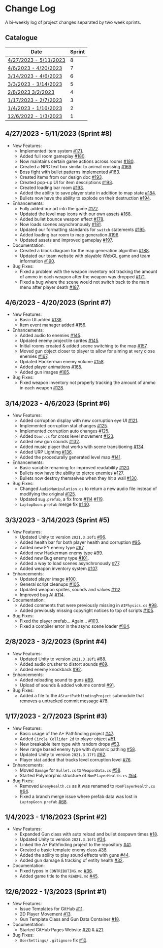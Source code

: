 # Change Log

A bi-weekly log of project changes separated by two week sprints.

## Catalogue

| Date | Sprint |
| - | - |
| [4/27/2023 - 5/11/2023](#4272023---5112023) | 8 |
| [4/6/2023 - 4/20/2023](#462023---4202023) | 7 |
| [3/14/2023 - 4/6/2023](#3142023---462023) | 6 |
| [3/3/2023 - 3/14/2023](#332023---3142023) | 5 |
| [2/8/2023 3/2/2023](#2082023---3022023) | 4 |
| [1/17/2023 - 2/7/2023](#1172023---2072023) | 3 |
| [1/4/2023 - 1/16/2023](#1042023---1162023) | 2 |
| [12/6/2022 - 1/3/2023](#12062022---1032023) | 1 |

## 4/27/2023 - 5/11/2023 (Sprint #8)

- New Features:
  - Implemented item system [#171](https://github.com/TigardHighGDC/Augmentation/pull/171).
  - Added full room gameplay [#180](https://github.com/TigardHighGDC/Augmentation/pull/180).
  - Now maintains certain game actions across rooms [#180](https://github.com/TigardHighGDC/Augmentation/pull/180).
  - Created a NPC text box similar to animal crossing [#169](https://github.com/TigardHighGDC/Augmentation/pull/169).
  - Boss fight with bullet patterns implemented [#183](https://github.com/TigardHighGDC/Augmentation/pull/183).
  - Created items from our design doc [#193](https://github.com/TigardHighGDC/Augmentation/pull/193).
  - Created pop-up UI for item descriptions [#193](https://github.com/TigardHighGDC/Augmentation/pull/193).
  - Created loading bar room [#193](https://github.com/TigardHighGDC/Augmentation/pull/193).
  - Added the ability to save player state in addition to map state [#184](https://github.com/TigardHighGDC/Augmentation/pull/184).
  - Bullets now have the ability to explode on their destruction [#194](https://github.com/TigardHighGDC/Augmentation/pull/194).
- Enhancements:
  - Fully added our art into the game [#172](https://github.com/TigardHighGDC/Augmentation/pull/172).
  - Updated the level map icons with our own assets [#168](https://github.com/TigardHighGDC/Augmentation/pull/168).
  - Added bullet bounce weapon effect [#178](https://github.com/TigardHighGDC/Augmentation/pull/178).
  - Now loads scenes asynchronously [#181](https://github.com/TigardHighGDC/Augmentation/pull/181).
  - Updated our formatting standards for `switch` statements [#195](https://github.com/TigardHighGDC/Augmentation/pull/195).
  - Added loading bar room to map generation [#196](https://github.com/TigardHighGDC/Augmentation/pull/196).
  - Updated assets and improved gameplay [#197](https://github.com/TigardHighGDC/Augmentation/pull/197).
- Documentation:
  - Created a block diagram for the map generation algorithm [#188](https://github.com/TigardHighGDC/Augmentation/pull/188).
  - Updated our team website with playable WebGL game and team information [#190](https://github.com/TigardHighGDC/Augmentation/pull/190).
- Bug Fixes:
  - Fixed a problem with the weapon inventory not tracking the amount of ammo in each weapon after the weapon was dropped [#171](https://github.com/TigardHighGDC/Augmentation/pull/171).
  - Fixed a bug where the scene would not switch back to the main menu after player death [#187](https://github.com/TigardHighGDC/Augmentation/pull/187).

## 4/6/2023 - 4/20/2023 (Sprint #7)

- New Features:
  - Basic UI added [#138](https://github.com/TigardHighGDC/Augmentation/pull/138).
  - Item event manager added [#156](https://github.com/TigardHighGDC/Augmentation/pull/156).
- Enhancements:
  - Added audio to enemies [#145](https://github.com/TigardHighGDC/Augmentation/pull/145).
  - Updated enemy projectile sprites [#145](https://github.com/TigardHighGDC/Augmentation/pull/145).
  - Initial rooms created & added scene switching to the map [#157](https://github.com/TigardHighGDC/Augmentation/pull/157).
  - Moved gun object closer to player to allow for aiming at very close enemies [#167](https://github.com/TigardHighGDC/Augmentation/pull/167).
  - Updated Hackerman enemy volume [#158](https://github.com/TigardHighGDC/Augmentation/pull/158).
  - Added player animations [#165](https://github.com/TigardHighGDC/Augmentation/pull/165).
  - Added gun images [#165](https://github.com/TigardHighGDC/Augmentation/pull/165).
- Bug Fixes:
  - Fixed weapon inventory not properly tracking the amount of ammo in each weapon [#128](https://github.com/TigardHighGDC/Augmentation/pull/128).

## 3/14/2023 - 4/6/2023 (Sprint #6)

- New Features:
  - Added corruption display with new corruption eye UI [#121](https://github.com/TigardHighGDC/Augmentation/pull/121).
  - Implemented corruption stat changes [#125](https://github.com/TigardHighGDC/Augmentation/pull/125).
  - Implemented corruption auto changes [#125](https://github.com/TigardHighGDC/Augmentation/pull/125).
  - Added `Door.cs` for cross level movement [#123](https://github.com/TigardHighGDC/Augmentation/pull/123).
  - Added new gun sounds [#132](https://github.com/TigardHighGDC/Augmentation/pull/132).
  - Added music player that works with scene transitioning [#134](https://github.com/TigardHighGDC/Augmentation/pull/134).
  - Added URP Lighting [#136](https://github.com/TigardHighGDC/Augmentation/pull/136).
  - Added the procedurally generated level map [#141](https://github.com/TigardHighGDC/Augmentation/pull/141).
- Enhancements:
  - Basic variable renaming for improved readability [#120](https://github.com/TigardHighGDC/Augmentation/pull/120).
  - Bullets now have the ability to pierce enemies [#127](https://github.com/TigardHighGDC/Augmentation/pull/127).
  - Bullets now destroy themselves when they hit a wall [#130](https://github.com/TigardHighGDC/Augmentation/pull/130).
- Bug Fixes:
  - Changed `AudioManipulation.cs` to return a new audio file instead of modifying the original [#125](https://github.com/TigardHighGDC/Augmentation/pull/125).
  - Updated `Bug.prefab`, a fix from [#114](https://github.com/TigardHighGDC/Augmentation/pull/114) [#119](https://github.com/TigardHighGDC/Augmentation/pull/119).
  - `LaptopGoon.prefab` merge fix [#140](https://github.com/TigardHighGDC/Augmentation/pull/140).

## 3/3/2023 - 3/14/2023 (Sprint #5)

- New Features:
  - Updated Unity to version `2021.3.20f1` [#96](https://github.com/TigardHighGDC/Augmentation/pull/96).
  - Added health bar for both player health and corruption [#95](https://github.com/TigardHighGDC/Augmentation/pull/95).
  - Added new EY enemy type [#97](https://github.com/TigardHighGDC/Augmentation/pull/97).
  - Added new Hackerman enemy type [#99](https://github.com/TigardHighGDC/Augmentation/pull/99).
  - Added new Bug enemy type [#101](https://github.com/TigardHighGDC/Augmentation/pull/101).
  - Added a way to load scenes asynchronously [#77](https://github.com/TigardHighGDC/Augmentation/pull/77).
  - Added weapon inventory system [#107](https://github.com/TigardHighGDC/Augmentation/pull/107).
- Enhancements:
  - Updated player image [#100](https://github.com/TigardHighGDC/Augmentation/pull/100).
  - General script cleanups [#105](https://github.com/TigardHighGDC/Augmentation/pull/105).
  - Updated weapon sprites, sounds and values [#112](https://github.com/TigardHighGDC/Augmentation/pull/112).
  - Improved bug AI [#114](https://github.com/TigardHighGDC/Augmentation/pull/114).
- Documentation:
  - Added comments that were previously missing in `AIPhysics.cs` [#98](https://github.com/TigardHighGDC/Augmentation/pull/98).
  - Added previously missing copyright notices to top of scripts [#105](https://github.com/TigardHighGDC/Augmentation/pull/105).
- Bug Fixes:
  - Fixed the player prefab... Again... [#103](https://github.com/TigardHighGDC/Augmentation/pull/103).
  - Fixed a compiler error in the async scene loader [#104](https://github.com/TigardHighGDC/Augmentation/pull/104).

## 2/8/2023 - 3/2/2023 (Sprint #4)

- New Features:
  - Updated Unity to version `2021.3.18f1` [#88](https://github.com/TigardHighGDC/Augmentation/pull/88).
  - Added audio crusher to distort sounds [#69](https://github.com/TigardHighGDC/Augmentation/pull/88).
  - Added enemy knockback [#92](https://github.com/TigardHighGDC/Augmentation/pull/92).
- Enhancements:
  - Added reloading sound to guns [#89](https://github.com/TigardHighGDC/Augmentation/pull/88).
  - Upload of sounds & added volume control [#91](https://github.com/TigardHighGDC/Augmentation/pull/91).
- Bug Fixes:
  - Added a file to the `AStartPathfindingProject` submodule that removes a untracked commit message [#78](https://github.com/TigardHighGDC/Augmentation/pull/78).

## 1/17/2023 - 2/7/2023 (Sprint #3)

- New Features:
  - Basic usage of the A* Pathfinding project [#47](https://github.com/TigardHighGDC/Augmentation/pull/47).
  - Added `Circle Collider 2d` to player object [#51](https://github.com/TigardHighGDC/Augmentation/pull/51).
  - New breakable item type with random drops [#53](https://github.com/TigardHighGDC/Augmentation/pull/53).
  - New range based enemy type with dynamic pathing [#58](https://github.com/TigardHighGDC/Augmentation/pull/58).
  - Updated Unity to version `2021.3.17f1` [#62](https://github.com/TigardHighGDC/Augmentation/pull/34).
  - Player stat added that tracks level corruption level [#76](https://github.com/TigardHighGDC/Augmentation/pull/76).
- Enhancements:
  - Moved `Damage` for `Bullet.cs` to `WeaponData.cs` [#58](https://github.com/TigardHighGDC/Augmentation/pull/58).
  - Started Polymorphic structure of `NonPlayerHealth.cs` [#64](https://github.com/TigardHighGDC/Augmentation/pull/64).
- Bug Fixes:
  - Removed `EnemyHealth.cs` as it was renamed to `NonPlayerHealth.cs` [#64](https://github.com/TigardHighGDC/Augmentation/pull/64).
  - Fixed a branch merge issue where prefab data was lost in `LaptopGoon.prefab` [#68](https://github.com/TigardHighGDC/Augmentation/pull/64).

## 1/4/2023 - 1/16/2023 (Sprint #2)

- New Features:
  - Expanded Gun class with auto reload and bullet despawn times [#18](https://github.com/TigardHighGDC/Augmentation/pull/18).
  - Updated Unity to version `2021.3.16f1` [#34](https://github.com/TigardHighGDC/Augmentation/pull/34).
  - Linked the A* Pathfinding project to the repository [#41](https://github.com/TigardHighGDC/Augmentation/pull/41).
  - Created a basic template enemy class [#38](https://github.com/TigardHighGDC/Augmentation/pull/38).
  - Added the ability to play sound effects with guns [#44](https://github.com/TigardHighGDC/Augmentation/pull/44).
  - Added gun damage & tracking of entity health [#32](https://github.com/TigardHighGDC/Augmentation/pull/32).
- Documentation:
  - Fixed typos in `CONTRIBUTING.md` [#36](https://github.com/TigardHighGDC/Augmentation/pull/36).
  - Added game title to the `README.md` [#45](https://github.com/TigardHighGDC/Augmentation/pull/45).

## 12/6/2022 - 1/3/2023 (Sprint #1)

- New Features:
  - Issue Templates for GitHub [#11](https://github.com/TigardHighGDC/Augmentation/pull/11).
  - 2D Player Movement [#13](https://github.com/TigardHighGDC/Augmentation/pull/13).
  - Gun Template Class and Gun Data Container [#18](https://github.com/TigardHighGDC/Augmentation/pull/18).
- Documentation:
  - Started GitHub Pages Website [#20](https://github.com/TigardHighGDC/Augmentation/pull/20) & [#21](https://github.com/TigardHighGDC/Augmentation/pull/21).
- Bug Fixes:
  - `UserSettings/` `.gitignore` fix [#10](https://github.com/TigardHighGDC/Augmentation/pull/10).
